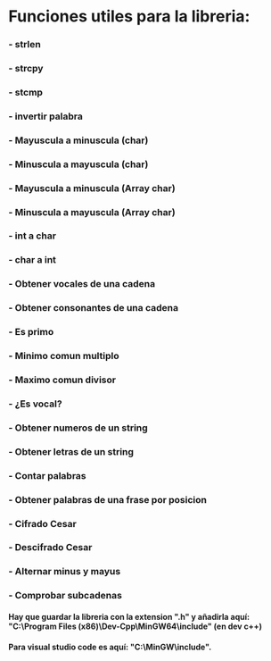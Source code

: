 #   Funciones utiles para la libreria:

###        - strlen
###        - strcpy
###        - stcmp
###        - invertir palabra
###        - Mayuscula a minuscula (char)
###        - Minuscula a mayuscula (char)
###        - Mayuscula a minuscula (Array char)
###        - Minuscula a mayuscula (Array char)
###        - int a char
###        - char a int
###        - Obtener vocales de una cadena
###        - Obtener consonantes de una cadena
###        - Es primo
###        - Minimo comun multiplo
###        - Maximo comun divisor
###        - ¿Es vocal?
###        - Obtener numeros de un string
###        - Obtener letras de un string
###        - Contar palabras
###        - Obtener palabras de una frase por posicion
###        - Cifrado Cesar
###        - Descifrado Cesar
###        - Alternar minus y mayus
###        - Comprobar subcadenas

#### Hay que guardar la libreria con la extension ".h" y añadirla aquí: "C:\Program Files (x86)\Dev-Cpp\MinGW64\include" (en dev c++) 
#### Para visual studio code es aquí: "C:\MinGW\include".